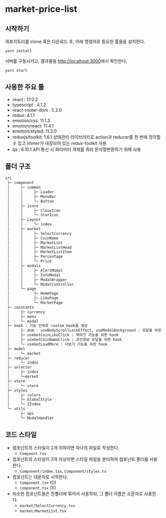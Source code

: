 # market-price-list

## 시작하기

레포지토리를 clone 혹은 다운로드 후, 아래 명령어로 필요한 툴들을 설치한다.

```bash
yarn install
```

서버를 구동시키고, 결과물을 [http://localhost:3000](http://localhost:3000)에서 확인한다.

```bash
yarn start
```

## 사용한 주요 툴

- react : 17.0.2
- typescript : 4.1.2
- react-router-dom : 5.2.0
- redux: 4.1.1
- emotion/css: 11.1.3
- emotion/react: 11.4.1
- emotion/styled: 11.3.0
- reduxjs/toolkit: 1.6.1
  상태관리 라이브러리로 action과 reducer를 한 번에 정의할 수 있고 Immer가 내장되어 있는 redux-toolkit 사용
- qs : 6.10.1
  API 통신 시 파라미터 객체를 쿼리 문자열변환하기 위해 사용

## 폴더 구조

```sh
src
 ├─ component
 │     ├─ common
 │     │     ├─ Loader
 │     │     ├─ MenuBar
 │     │     └─ Button
 │     ├─ icons
 │     │     ├─ CloseIcon
 │     │     └─ StarIcon
 │     ├─ Layout
 │     │     └─ index
 │     ├─ market
 │     │     ├─ SelectCurrency
 │     │     ├─ CoinName
 │     │     ├─ MarketList
 │     │     ├─ MarketListHead
 │     │     ├─ MarketListItem
 │     │     ├─ Percentage
 │     │     └─ Price
 │     ├─ modals
 │     │     ├─ AlertModal
 │     │     ├─ InfoModal
 │     │     ├─ ModalWrapper
 │     │     └─ ModalController
 │     └─ page
 │           ├─ HomePage
 │           ├─ LikePage
 │           └─ MarketPage
 ├─ constants
 │     ├─ currency
 │     ├─ menu
 │     └─ modal
 ├─ hook : 기능 단위로 custom hook을 생성
 │     ├─ dom - useBodyScrollLockEffect, useModalBackground : 모달을 위한 hook
 │     ├─ useGetCoinLikeClick : 북마크 기능을 위한 hook
 │     ├─ useGetCoinNameClick : 코인정보 모달을 위한 hook
 │     └─ useGetLoadMore : 더보기 기능을 위한 hook
 ├─ model
 │     └─ market
 ├─ reducer
 │     └─ index
 ├─ selector
 │     ├─ index
 │     └─market
 ├─ store
 │     └─ store
 ├─ styles
 │     ├─ colors
 │     ├─ GlobalStyle
 │     └─ ZIndex
 └─ utils
       ├─ api
       └─ ModalHandler
```

## 코드 스타일

- 컴포넌트의 스타일이 2개 이하이면 하나의 파일로 작성한다.
  - `Compoent.tsx`
- 컴포넌트의 스타일이 3개 이상이면 스타일 파일을 분리하여 컴포넌트 폴더를 사용한다.
  - `Component/index.tsx`, `Component/styles.ts`
- 컴포넌트는 대문자로 시작한다.
  - `Component.tsx` (O)
  - `component.tsx` (X)
- 비슷한 컴포넌트들은 한폴더에 묶어서 사용하되, 그 폴더 이름은 소문자로 사용한다.
  - `market/SelectCurrency.tsx`
  - `market/MarketList.tsx`
